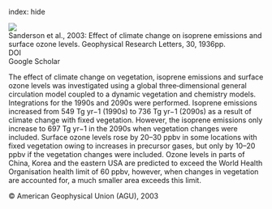 index: hide

<div class="Citation">
    <div class="Citation-thumb CitationThumb-linked"  data-href="https://doi.org/10.1029/2003gl017642">
      <img src="https://static.claimspace.cloud/climate-study-static/refs/thumbs/7/Sanderson_et_al_2003-thumb.png" />
    </div>

  <div class="Citation-body">
    <div class="Citation-text">Sanderson et al., 2003: Effect of climate change on isoprene emissions and surface ozone levels. <span class="Article-journal">Geophysical Research Letters, </span><span class="Article-volume">30, </span>1936pp.</div>
    <div class="Citation-links">
      <div class="CitationLink" data-href="https://doi.org/10.1029/2003gl017642">
        <div class="CitationLink-icon CitationLink-Doi"></div>
        <div class="CitationLink-text">DOI</div>
      </div>
      <div class="CitationLink" data-href="https://scholar.google.com/scholar?q=10.1029/2003gl017642">
        <div class="CitationLink-icon CitationLink-Scholar"></div>
        <div class="CitationLink-text">Google Scholar</div>
      </div>
    </div>
  </div>
</div>

The effect of climate change on vegetation, isoprene emissions and surface ozone levels was investigated using a global three‐dimensional general circulation model coupled to a dynamic vegetation and chemistry models. Integrations for the 1990s and 2090s were performed. Isoprene emissions increased from 549 Tg yr−1 (1990s) to 736 Tg yr−1 (2090s) as a result of climate change with fixed vegetation. However, the isoprene emissions only increase to 697 Tg yr−1 in the 2090s when vegetation changes were included. Surface ozone levels rose by 20–30 ppbv in some locations with fixed vegetation owing to increases in precursor gases, but only by 10–20 ppbv if the vegetation changes were included. Ozone levels in parts of China, Korea and the eastern USA are predicted to exceed the World Health Organisation health limit of 60 ppbv, however, when changes in vegetation are accounted for, a much smaller area exceeds this limit.

<div class="Citation-copy">
&copy; American Geophysical Union (AGU), 2003
</div>